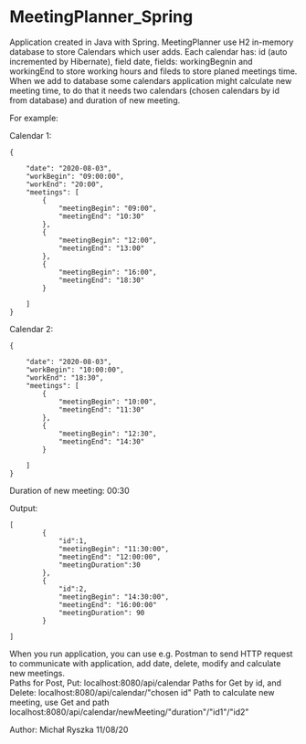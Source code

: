 # MeetingPlanner_Spring

Application created in Java with Spring. MeetingPlanner use H2 in-memory database to store Calendars which user adds. Each calendar has: id (auto incremented by Hibernate), field date, fields: workingBegnin and workingEnd to store working hours and fileds to store planed meetings time. When we add to database some calendars application might calculate new meeting time, to do that it needs two calendars (chosen calendars by id from database) and duration of new meeting.

For example:

Calendar 1:
     
    {
        
        "date": "2020-08-03",
        "workBegin": "09:00:00",
        "workEnd": "20:00",
        "meetings": [
            {
                "meetingBegin": "09:00",
                "meetingEnd": "10:30"
            },
            {
                "meetingBegin": "12:00",
                "meetingEnd": "13:00"
            },
            {
                "meetingBegin": "16:00",
                "meetingEnd": "18:30"
            }

        ]
    }
    
    
Calendar 2:
    
    {
        
        "date": "2020-08-03",
        "workBegin": "10:00:00",
        "workEnd": "18:30",
        "meetings": [
            {
                "meetingBegin": "10:00",
                "meetingEnd": "11:30"
            },
            {
                "meetingBegin": "12:30",
                "meetingEnd": "14:30"
            }

        ]
    }

Duration of new meeting: 00:30

Output:

    [
            {
                "id":1,
                "meetingBegin": "11:30:00",
                "meetingEnd": "12:00:00",
                "meetingDuration":30
            },
            {
                "id":2,
                "meetingBegin": "14:30:00",
                "meetingEnd": "16:00:00"
                "meetingDuration": 90
            }

    ]

When you run application, you can use e.g. Postman to send HTTP request to communicate with application, add date, delete, modify and calculate new meetings.  
Paths for Post, Put: localhost:8080/api/calendar
Paths for Get by id, and Delete: localhost:8080/api/calendar/"chosen id"
Path to calculate new meeting, use Get and path localhost:8080/api/calendar/newMeeting/"duration"/"id1"/"id2"


Author: Michał Ryszka 11/08/20
